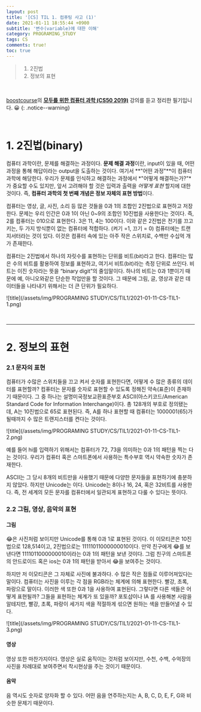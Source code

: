 ```yaml
---
layout: post
title: '[CS] TIL 1. 컴퓨팅 사고 (1)'
date: 2021-01-11 18:55:44 +0900
subtitle: '변수(variable)에 대한 이해'
category: PROGRAMING_STUDY
tags: CS
comments: true!
toc: true
---
```


> 1. 2진법
> 2. 정보의 표현

<br>

[boostcourse](https://www.boostcourse.org/)의 **[모두를 위한 컴퓨터 과학 (CS50 2019)](https://www.boostcourse.org/cs112/joinLectures/43415)** 강의를 듣고 정리한 필기입니다. 😀 
{: .notice--warning}

<br>

# 1. 2진법(binary)

컴퓨터 과학이란, 문제를 해결하는 과정이다. **문제 해결 과정**이란, input이 있을 때, 어떤 과정을 통해 해답이라는 output을 도출하는 것이다. 여기서 **"어떤 과정"**이 컴퓨터 과학에 해당한다. 우리가 문제를 인식하고 해결하는 과정에서 *"어떻게 해결하는가?"*가 중요할 수도 있지만, 앞서 고려해야 할 것은 입력과 출력을 *어떻게 표현* 할지에 대한 것이다. 즉, **컴퓨터 과학의 첫 번째 개념은 정보 자체의 표현 방법**이다.

컴퓨터는 영상, 글, 사진, 소리 등 많은 것들을 0과 1의 조합인 2진법으로 표현하고 저장한다. 문제는 우리 인간은 0과 1이 아닌 0~9의 조합인 10진법을 사용한다는 것이다. 즉, 2를 컴퓨터는 010으로 표현한다. 3은 11, 4는 100이다. 이와 같은 2진법은 전기를 끄고 키는, 두 가지 방식뿐이 없는 컴퓨터에 적합하다. (켜기 =1, 끄기 = 0) 컴퓨터에는 트랜지서터라는 것이 있다. 이것은 컴퓨터 속에 있는 아주 작은 스위치로, 수백만 수십억 개가 존재한다.

컴퓨터는 2진법에서 하나의 자릿수를 표현하는 단위를 비트(bit)라고 한다. 컴퓨터는 많은 수의 비트를 활용하여 정보를 표현하고, 여기서 비트(bit)라는 측정 단위로 쓰인다. 비트는 이진 숫자라는 뜻을  “binary digit”의 줄임말이다. 하나의 비트는 0과 1뿐이기 때문에 예, 아니오와같은 단순한 작업만을 할 것이다. 그 때문에 그림, 글, 영상과 같은 데이터들을 나타내기 위해서는 더 큰 단위가 필요하다. 

![title](/assets/img/PROGRAMING STUDY/CS/TIL1/2021-01-11-CS-TIL1-1.png)

<br>

***

# 2. 정보의 표현

 

### 2.1 문자의 표현

컴퓨터가 수많은 스위치들을 끄고 켜서 숫자를 표현한다면, 어떻게 수 많은 종류의 데이터를 표현할까? 컴퓨터는 문자를 숫자로 표현할 수 있도록 정해진 약속(표준)이 존재하기 때문이다. 그 중 하나는 설명미국정보교환표준부호 ASCII(아스키코드/American Standard Code for Information Interchange)이다. 총 128개의 부호로 정의됐는 데,  A는 10진법으로 65로 표현된다. 즉, A를 하나 표현할 때 컴퓨터는 1000001(65)가 될때까지 수 많은 트랜지스터를 켠다는 것이다. 

![title](/assets/img/PROGRAMING STUDY/CS/TIL1/2021-01-11-CS-TIL1-2.png)

예를 들어 hi를 입력하기 위해서는 컴퓨터가 72, 73을 의미하는 0과 1의 패턴을 찍는 다는 것이다. 우리가 컴퓨터 혹은 스마트폰에서 사용하는 특수부호 역시 약속한 숫자가 존재한다.

ASCII는 그 당시 8개의 비트만을 사용했기 때문에 다양한 문자들을 표현하기에 충분하지 않았다. 하지만 Unicode는 이다. Unicode는 8이나 16, 24, 혹은 32비트를 사용한다. 즉, 전 세계의 모든 문자를 컴퓨터에서 일관되게 표현하고 다룰 수 있다는 뜻이다.

### 2.2 그림, 영상, 음악의 표현

#### 그림

😂은 사진처럼 보이지만 Unicode를 통해 0과 1로 표현된 것이다. 이 이모티콘은 10진법으로 128,514이고, 2진법으로는 11111011000000010이다. 만약 친구에게 😂를 보낸다면 1111011000000010이라는 0과 1의 패턴을 보낸 것이다. 그럼 친구의 스마트폰의 안드로이드 혹은 ios는 0과 1의 패턴을 받아서 😂을 보여주는 것이다.

하지만 저 이모티콘은 그 자체로 사진에 불과하다. 수 많은 작은 점들로 이루어져있다는 말이다. 컴퓨터는 사진을 이루는 각 점을 RGB라는 체계에 의해 표현한다. 빨강, 초록, 파랑으로 말이다. 이러한 색 또한 0과 1을 사용하여 표현된다. 그렇다면 다른 색들은 어떻게 표현될까? 그들을 표현하는 체계가 또 있을까? 포토샵이나 IA 를 사용해본 사람을 알테지만, 빨강, 초록, 파랑이 세가지 색을 적절하게 섞으면 원하는 색을 만들어낼 수 있다.

![title](/assets/img/PROGRAMING STUDY/CS/TIL1/2021-01-11-CS-TIL1-3.png)

#### 영상

영상 또한 마찬가지이다. 영상은 실로 움직이는 것처럼 보이지만, 수천, 수백, 수억장의 사진을 차례대로 보여주면서 착시현상을 주는 것이기 때문이다.

#### 음악

음 역시도 숫자로 양자화 할 수 있다. 어떤 음을 연주하는지는 A, B, C, D, E, F, G와 비슷한 문제기 때문이다. 

